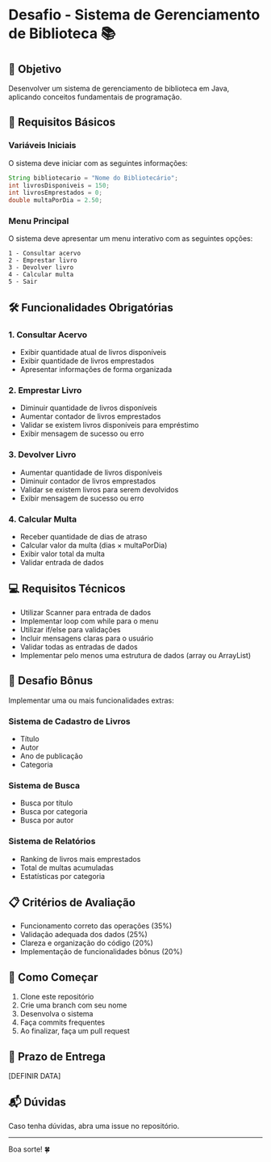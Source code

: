 # Desafio - Sistema de Gerenciamento de Biblioteca 📚

## 🎯 Objetivo
Desenvolver um sistema de gerenciamento de biblioteca em Java, aplicando conceitos fundamentais de programação.

## 📝 Requisitos Básicos

### Variáveis Iniciais
O sistema deve iniciar com as seguintes informações:
```java
String bibliotecario = "Nome do Bibliotecário";
int livrosDisponiveis = 150;
int livrosEmprestados = 0;
double multaPorDia = 2.50;
```

### Menu Principal
O sistema deve apresentar um menu interativo com as seguintes opções:
```
1 - Consultar acervo
2 - Emprestar livro
3 - Devolver livro
4 - Calcular multa
5 - Sair
```

## 🛠️ Funcionalidades Obrigatórias

### 1. Consultar Acervo
- Exibir quantidade atual de livros disponíveis
- Exibir quantidade de livros emprestados
- Apresentar informações de forma organizada

### 2. Emprestar Livro
- Diminuir quantidade de livros disponíveis
- Aumentar contador de livros emprestados
- Validar se existem livros disponíveis para empréstimo
- Exibir mensagem de sucesso ou erro

### 3. Devolver Livro
- Aumentar quantidade de livros disponíveis
- Diminuir contador de livros emprestados
- Validar se existem livros para serem devolvidos
- Exibir mensagem de sucesso ou erro

### 4. Calcular Multa
- Receber quantidade de dias de atraso
- Calcular valor da multa (dias × multaPorDia)
- Exibir valor total da multa
- Validar entrada de dados

## 💻 Requisitos Técnicos
- Utilizar Scanner para entrada de dados
- Implementar loop com while para o menu
- Utilizar if/else para validações
- Incluir mensagens claras para o usuário
- Validar todas as entradas de dados
- Implementar pelo menos uma estrutura de dados (array ou ArrayList)

## 🌟 Desafio Bônus
Implementar uma ou mais funcionalidades extras:

### Sistema de Cadastro de Livros
- Título
- Autor
- Ano de publicação
- Categoria

### Sistema de Busca
- Busca por título
- Busca por categoria
- Busca por autor

### Sistema de Relatórios
- Ranking de livros mais emprestados
- Total de multas acumuladas
- Estatísticas por categoria

## 📋 Critérios de Avaliação
- Funcionamento correto das operações (35%)
- Validação adequada dos dados (25%)
- Clareza e organização do código (20%)
- Implementação de funcionalidades bônus (20%)

## 🚀 Como Começar
1. Clone este repositório
2. Crie uma branch com seu nome
3. Desenvolva o sistema
4. Faça commits frequentes
5. Ao finalizar, faça um pull request

## 📅 Prazo de Entrega
[DEFINIR DATA]

## 📬 Dúvidas
Caso tenha dúvidas, abra uma issue no repositório.

---
Boa sorte! 🍀